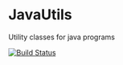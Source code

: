 # JavaUtils
Utility classes for java programs

[![Build Status](https://travis-ci.org/thiagodnf/javautils.svg?branch=master)](https://travis-ci.org/thiagodnf/javautils)
